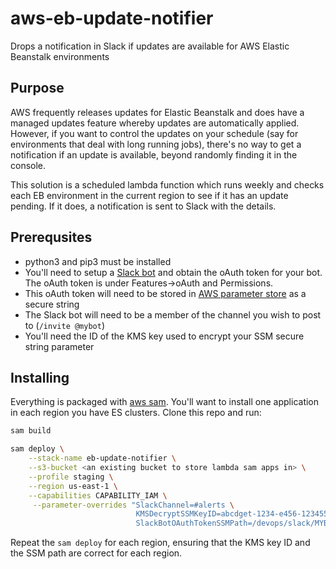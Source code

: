 # aws-eb-update-notifier

Drops a notification in Slack if updates are available for AWS Elastic Beanstalk environments

## Purpose

AWS frequently releases updates for Elastic Beanstalk and does have a managed updates feature whereby updates are automatically applied.  However, if you want to control the updates on your schedule (say for environments that deal with long running jobs), there's no way to get a notification if an update is available, beyond randomly finding it in the console.

This solution is a scheduled lambda function which runs weekly and checks each EB environment in the current region to see if it has an update pending.  If it does, a notification is sent to Slack with the details.

## Prerequsites

- python3 and pip3 must be installed
- You'll need to setup a [Slack bot](https://slack.com/intl/en-ca/help/articles/115005265703-Create-a-bot-for-your-workspace) and obtain the oAuth token for your bot.  The oAuth token is under Features->oAuth and Permissions.
- This oAuth token will need to be stored in [AWS parameter store](https://docs.aws.amazon.com/systems-manager/latest/userguide/systems-manager-parameter-store.html) as a secure string
- The Slack bot will need to be a member of the channel you wish to post to (`/invite @mybot`)
- You'll need the ID of the KMS key used to encrypt your SSM secure string parameter

## Installing

Everything is packaged with [aws sam](https://aws.amazon.com/serverless/sam/).  You'll want to install one application in each region you have ES clusters.  Clone this repo and run:

```bash
sam build

sam deploy \
    --stack-name eb-update-notifier \
    --s3-bucket <an existing bucket to store lambda sam apps in> \
    --profile staging \
    --region us-east-1 \
    --capabilities CAPABILITY_IAM \
     --parameter-overrides "SlackChannel=#alerts \
                            KMSDecryptSSMKeyID=abcdget-1234-e456-123455 \
                            SlackBotOAuthTokenSSMPath=/devops/slack/MYBOT_OAUTH_TOKEN"
```

Repeat the `sam deploy` for each region, ensuring that the KMS key ID and the SSM path are correct for each region.
